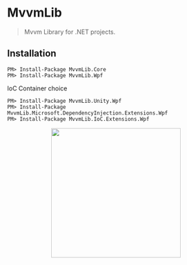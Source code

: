 # MvvmLib

>  Mvvm Library for .NET projects. 

## Installation

```
PM> Install-Package MvvmLib.Core
PM> Install-Package MvvmLib.Wpf
```

IoC Container choice

```
PM> Install-Package MvvmLib.Unity.Wpf
PM> Install-Package MvvmLib.Microsoft.DependencyInjection.Extensions.Wpf
PM> Install-Package MvvmLib.IoC.Extensions.Wpf
```

<p align="center">
<img src="https://res.cloudinary.com/du6bjt9gj/image/upload/v1680387405/mvvmlib_logo_czjc6o.png" width="300">
</p>
